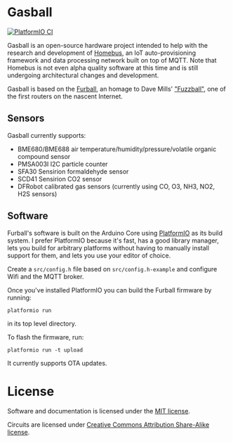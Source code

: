 # Gasball

[![PlatformIO CI](https://actions/workflows/main.yml/badge.svg)](https://actions/workflows/main.yml)

Gasball is an open-source hardware project intended to help with the research and development of [Homebus](https://github.com/HomeBusProjects), an IoT auto-provisioning framework and data processing network built on top of MQTT. Note that Homebus is not even alpha quality software at this time and is still undergoing architectural changes and development.

Gasball is based on the [Furball](https://github.com/HomeBusProjects/furball), an homage to Dave Mills' ["Fuzzball"](https://en.wikipedia.org/wiki/Fuzzball_router), one of the first routers on the nascent Internet.

## Sensors

Gasball currently supports:
- BME680/BME688 air temperature/humidity/pressure/volatile organic compound sensor
- PMSA003I I2C particle counter
- SFA30 Sensirion formaldehyde sensor
- SCD41 Sensirion CO2 sensor
- DFRobot calibrated gas sensors (currently using CO, O3, NH3, NO2, H2S sensors)


## Software

Furball's software is built on the Arduino Core using [PlatformIO](https://platformio.org/) as its build system. I prefer PlatformIO because it's fast, has a good library manager, lets you build for arbitrary platforms without having to manually install support for them, and lets you use your editor of choice.

Create a `src/config.h` file based on `src/config.h-example` and configure Wifi and the MQTT broker.

Once you've installed PlatformIO you can build the Furball firmware by running:
```
platformio run
```

in its top level directory.

To flash the firmware, run:
```
platformio run -t upload
```

It currently supports OTA updates.

# License

Software and documentation is licensed under the [MIT license](https://romkey.mit-license.org/).

Circuits are licensed under [Creative Commons Attribution Share-Alike license](https://creativecommons.org/licenses/by-sa/4.0). 

